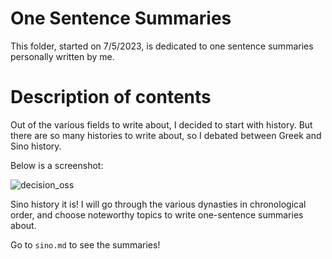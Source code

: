 # One Sentence Summaries

This folder, started on 7/5/2023, is dedicated to one sentence summaries personally written by me. 

# Description of contents 
Out of the various fields to write about, I decided to start with history. But there are so many histories
to write about, so I debated between Greek and Sino history. 

Below is a screenshot: 

![decision_oss](https://github.com/Changissnz/one_sentence_summaries/assets/41529565/fbfc0e65-adc2-4de3-af7a-63c6c5415370)

Sino history it is! I will go through the various dynasties in chronological order, and choose noteworthy topics
to write one-sentence summaries about. 

Go to `sino.md` to see the summaries!
